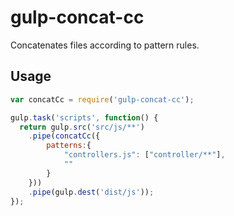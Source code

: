 # gulp-concat-cc
Concatenates files according to pattern rules.

## Usage

```js
var concatCc = require('gulp-concat-cc');

gulp.task('scripts', function() {
  return gulp.src('src/js/**')
    .pipe(concatCc({
		patterns:{
			"controllers.js": ["controller/**"],
			""
		}
    }))
    .pipe(gulp.dest('dist/js'));
});
```